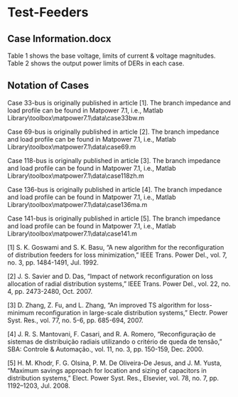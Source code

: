 # Test-Feeders
## Case Information.docx
Table 1 shows the base voltage, limits of current & voltage magnitudes.
Table 2 shows the output power limits of DERs in each case.

## Notation of Cases

Case 33-bus is originally published in article [1]. The branch impedance and load profile can be found in Matpower 7.1, i.e., Matlab Library\toolbox\matpower7.1\data\case33bw.m

Case 69-bus is originally published in article [2]. The branch impedance and load profile can be found in Matpower 7.1, i.e., Matlab Library\toolbox\matpower7.1\data\case69.m

Case 118-bus is originally published in article [3]. The branch impedance and load profile can be found in Matpower 7.1, i.e., Matlab Library\toolbox\matpower7.1\data\case118zh.m

Case 136-bus is originally published in article [4]. The branch impedance and load profile can be found in Matpower 7.1, i.e., Matlab Library\toolbox\matpower7.1\data\case136ma.m

Case 141-bus is originally published in article [5]. The branch impedance and load profile can be found in Matpower 7.1, i.e., Matlab Library\toolbox\matpower7.1\data\case141.m


[1] S. K. Goswami and S. K. Basu, “A new algorithm for the reconfiguration of distribution feeders for loss minimization,” IEEE Trans. Power Del., vol. 7, no. 3, pp. 1484-1491, Jul. 1992.

[2] J. S. Savier and D. Das, “Impact of network reconfiguration on loss allocation of radial distribution systems,” IEEE Trans. Power Del., vol. 22, no. 4, pp. 2473-2480, Oct. 2007.

[3] D. Zhang, Z. Fu, and L. Zhang, “An improved TS algorithm for loss-minimum reconfiguration in large-scale distribution systems,” Electr. Power Syst. Res., vol. 77, no. 5-6, pp. 685-694, 2007.

[4] J. R. S. Mantovani, F. Casari, and R. A. Romero, “Reconfiguração de sistemas de distribuição radiais utilizando o critério de queda de tensão,” SBA: Controle & Automação., vol. 11, no. 3, pp. 150-159, Dec. 2000.

[5] H. M. Khodr, F. G. Olsina, P. M. De Oliveira-De Jesus, and J. M. Yusta, “Maximum savings approach for location and sizing of capacitors in distribution systems,” Elect. Power Syst. Res., Elsevier, vol. 78, no. 7, pp. 1192–1203, Jul. 2008.

